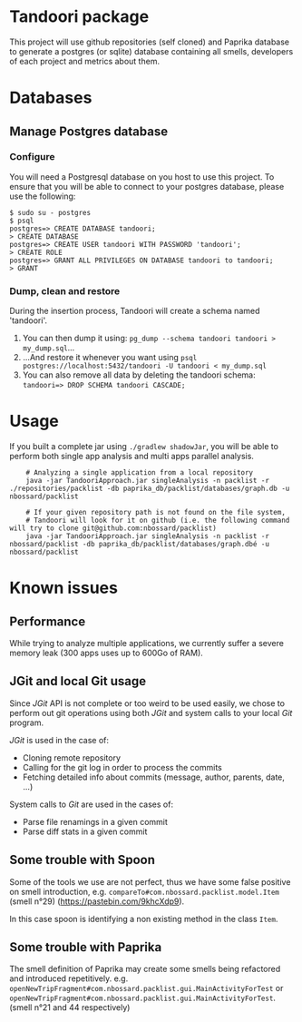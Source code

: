 # Tandoori package

This project will use github repositories (self cloned) and Paprika database
to generate a postgres (or sqlite) database containing all smells, developers of each project
 and metrics about them.

# Databases 

## Manage Postgres database

### Configure

You will need a Postgresql database on you host to use this project.
To ensure that you will be able to connect to your postgres database, please use the following:

    $ sudo su - postgres
    $ psql
    postgres=> CREATE DATABASE tandoori;
    > CREATE DATABASE
    postgres=> CREATE USER tandoori WITH PASSWORD 'tandoori';
    > CREATE ROLE
    postgres=> GRANT ALL PRIVILEGES ON DATABASE tandoori to tandoori;
    > GRANT


### Dump, clean and restore

During the insertion process, Tandoori will create a schema named 'tandoori'.

1. You can then dump it using: `pg_dump --schema tandoori tandoori > my_dump.sql`...
2. ...And restore it whenever you want using `psql postgres://localhost:5432/tandoori -U tandoori < my_dump.sql`
3. You can also remove all data by deleting the tandoori schema: `tandoori=> DROP SCHEMA tandoori CASCADE;`

# Usage

If you built a complete jar using `./gradlew shadowJar`, you will be able to perform both
single app analysis and multi apps parallel analysis.

```
    # Analyzing a single application from a local repository
    java -jar TandooriApproach.jar singleAnalysis -n packlist -r ./repositories/packlist -db paprika_db/packlist/databases/graph.db -u nbossard/packlist

    # If your given repository path is not found on the file system,
    # Tandoori will look for it on github (i.e. the following command will try to clone git@github.com:nbossard/packlist)
    java -jar TandooriApproach.jar singleAnalysis -n packlist -r nbossard/packlist -db paprika_db/packlist/databases/graph.dbé -u nbossard/packlist
```

# Known issues

## Performance

While trying to analyze multiple applications, we currently suffer a severe memory leak (300 apps uses up to 600Go of RAM).

## JGit and local Git usage

Since *JGit* API is not complete or too weird to be used easily, we chose to
perform out git operations using both *JGit* and system calls to your local *Git* program.

*JGit* is used in the case of:

- Cloning remote repository
- Calling for the git log in order to process the commits
- Fetching detailed info about commits (message, author, parents, date, ...)

System calls to *Git* are used in the cases of:

- Parse file renamings in a given commit
- Parse diff stats in a given commit

## Some trouble with Spoon

Some of the tools we use are not perfect, thus we have some false positive on smell introduction,
e.g. `compareTo#com.nbossard.packlist.model.Item` (smell n°29) (https://pastebin.com/9khcXdp9).

In this case spoon is identifying a non existing method in the class `Item`.

## Some trouble with Paprika

The smell definition of Paprika may create some smells being refactored and introduced
repetitively. e.g. `openNewTripFragment#com.nbossard.packlist.gui.MainActivityForTest`
or `openNewTripFragment#com.nbossard.packlist.gui.MainActivityForTest`. (smell n°21 and 44 respectively)
